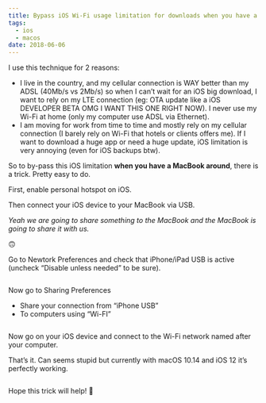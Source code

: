 ```yaml
---
title: Bypass iOS Wi-Fi usage limitation for downloads when you have a MacBook around
tags:
  - ios
  - macos
date: 2018-06-06
---
```


I use this technique for 2 reasons:

* I live in the country, and my cellular connection is WAY better than my ADSL
  (40Mb/s vs 2Mb/s) so when I can’t wait for an iOS big download, I want to rely
  on my LTE connection (eg: OTA update like a iOS DEVELOPER BETA OMG I WANT THIS
  ONE RIGHT NOW). I never use my Wi-Fi at home (only my computer use ADSL via
  Ethernet).
* I am moving for work from time to time and mostly rely on my cellular
  connection (I barely rely on Wi-Fi that hotels or clients offers me). If I
  want to download a huge app or need a huge update, iOS limitation is very
  annoying (even for iOS backups btw).

So to by-pass this iOS limitation **when you have a MacBook around**, there is a
trick. Pretty easy to do.

First, enable personal hotspot on iOS.

Then connect your iOS device to your MacBook via USB.

_Yeah we are going to share something to the MacBook and the MacBook is going to
share it with us._

<huge>🙃</huge>

Go to Newtork Preferences and check that iPhone/iPad USB is active (uncheck
“Disable unless needed” to be sure).

<figure class="flex-media--unknown">
  <img class="flex-media__item" src="/media/macOS-network-iPhone.jpg" alt="" />
</figure>

Now go to Sharing Preferences

* Share your connection from “iPhone USB”
* To computers using “Wi-FI”

<figure class="flex-media--unknown">
  <img class="flex-media__item" src="/media/macOS-Internet-Sharing-from-iPhone.jpg" alt="" />
</figure>

Now go on your iOS device and connect to the Wi-Fi network named after your
computer.

That’s it. Can seems stupid but currently with macOS 10.14 and iOS 12 it’s
perfectly working.

<figure class="flex-media--unknown">
  <img class="flex-media__item" src="/media/macOS-Internet-Sharing-stats-from-iPhone-to-iPhone.jpg" alt="" />
</figure>

Hope this trick will help! 🙂
